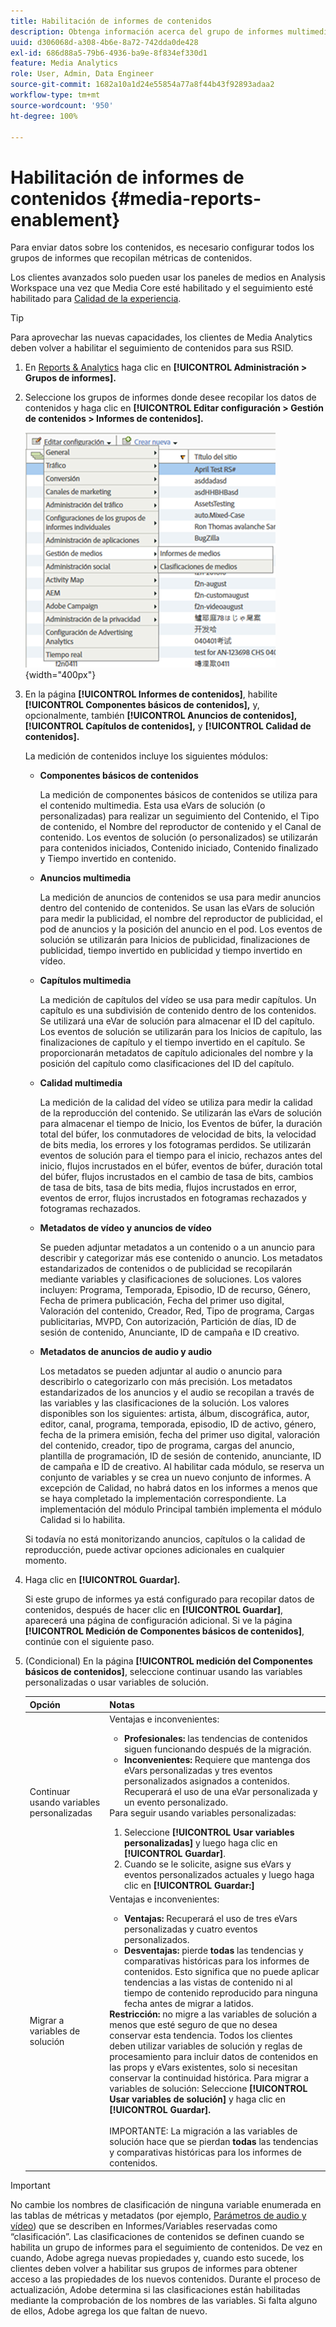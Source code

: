 ```yaml
---
title: Habilitación de informes de contenidos
description: Obtenga información acerca del grupo de informes multimedia que recopila métricas de medios.  Siga estos pasos para configurar los informes de medios antes de enviar los datos de medios.
uuid: d306068d-a308-4b6e-8a72-742dda0de428
exl-id: 686d88a5-79b6-4936-ba9e-8f834ef330d1
feature: Media Analytics
role: User, Admin, Data Engineer
source-git-commit: 1682a10a1d24e55854a77a8f44b43f92893adaa2
workflow-type: tm+mt
source-wordcount: '950'
ht-degree: 100%

---
```


# Habilitación de informes de contenidos {#media-reports-enablement}

Para enviar datos sobre los contenidos, es necesario configurar todos los grupos de informes que recopilan métricas de contenidos.

Los clientes avanzados solo pueden usar los paneles de medios en Analysis Workspace una vez que Media Core esté habilitado y el seguimiento esté habilitado para [Calidad de la experiencia](https://experienceleague.adobe.com/docs/media-analytics/using/sdk-implement/track-qos/track-qos-overview.html?lang=es).

>[!TIP]
>
>Para aprovechar las nuevas capacidades, los clientes de Media Analytics deben volver a habilitar el seguimiento de contenidos para sus RSID.

1. En [Reports &amp; Analytics](https://my.omniture.com/login/) haga clic en **[!UICONTROL Administración > Grupos de informes].**
1. Seleccione los grupos de informes donde desee recopilar los datos de contenidos y haga clic en **[!UICONTROL Editar configuración > Gestión de contenidos > Informes de contenidos].**

   ![](assets/media-reporting.png){width="400px"}

1. En la página **[!UICONTROL Informes de contenidos]**, habilite **[!UICONTROL Componentes básicos de contenidos],** y, opcionalmente, también **[!UICONTROL Anuncios de contenidos],** **[!UICONTROL Capítulos de contenidos],** y **[!UICONTROL Calidad de contenidos].**

   La medición de contenidos incluye los siguientes módulos:

   * **Componentes básicos de contenidos**

      La medición de componentes básicos de contenidos se utiliza para el contenido multimedia. Esta usa eVars de solución (o personalizadas) para realizar un seguimiento del Contenido, el Tipo de contenido, el Nombre del reproductor de contenido y el Canal de contenido. Los eventos de solución (o personalizados) se utilizarán para contenidos iniciados, Contenido iniciado, Contenido finalizado y Tiempo invertido en contenido.

   * **Anuncios multimedia**

      La medición de anuncios de contenidos se usa para medir anuncios dentro del contenido de contenidos. Se usan las eVars de solución para medir la publicidad, el nombre del reproductor de publicidad, el pod de anuncios y la posición del anuncio en el pod. Los eventos de solución se utilizarán para Inicios de publicidad, finalizaciones de publicidad, tiempo invertido en publicidad y tiempo invertido en vídeo.

   * **Capítulos multimedia**

      La medición de capítulos del vídeo se usa para medir capítulos. Un capítulo es una subdivisión de contenido dentro de los contenidos. Se utilizará una eVar de solución para almacenar el ID del capítulo. Los eventos de solución se utilizarán para los Inicios de capítulo, las finalizaciones de capítulo y el tiempo invertido en el capítulo. Se proporcionarán metadatos de capítulo adicionales del nombre y la posición del capítulo como clasificaciones del ID del capítulo.

   * **Calidad multimedia**

      La medición de la calidad del vídeo se utiliza para medir la calidad de la reproducción del contenido. Se utilizarán las eVars de solución para almacenar el tiempo de Inicio, los Eventos de búfer, la duración total del búfer, los conmutadores de velocidad de bits, la velocidad de bits media, los errores y los fotogramas perdidos. Se utilizarán eventos de solución para el tiempo para el inicio, rechazos antes del inicio, flujos incrustados en el búfer, eventos de búfer, duración total del búfer, flujos incrustados en el cambio de tasa de bits, cambios de tasa de bits, tasa de bits media, flujos incrustados en error, eventos de error, flujos incrustados en fotogramas rechazados y fotogramas rechazados.

   * **Metadatos de vídeo y anuncios de vídeo**

      Se pueden adjuntar metadatos a un contenido o a un anuncio para describir y categorizar más ese contenido o anuncio. Los metadatos estandarizados de contenidos o de publicidad se recopilarán mediante variables y clasificaciones de soluciones. Los valores incluyen: Programa, Temporada, Episodio, ID de recurso, Género, Fecha de primera publicación, Fecha del primer uso digital, Valoración del contenido, Creador, Red, Tipo de programa, Cargas publicitarias, MVPD, Con autorización, Partición de días, ID de sesión de contenido, Anunciante, ID de campaña e ID creativo.

   * **Metadatos de anuncios de audio y audio**

      Los metadatos se pueden adjuntar al audio o anuncio para describirlo o categorizarlo con más precisión. Los metadatos estandarizados de los anuncios y el audio se recopilan a través de las variables y las clasificaciones de la solución. Los valores disponibles son los siguientes: artista, álbum, discográfica, autor, editor, canal, programa, temporada, episodio, ID de activo, género, fecha de la primera emisión, fecha del primer uso digital, valoración del contenido, creador, tipo de programa, cargas del anuncio, plantilla de programación, ID de sesión de contenido, anunciante, ID de campaña e ID de creativo.
   Al habilitar cada módulo, se reserva un conjunto de variables y se crea un nuevo conjunto de informes. A excepción de Calidad, no habrá datos en los informes a menos que se haya completado la implementación correspondiente. La implementación del módulo Principal también implementa el módulo Calidad si lo habilita.

   Si todavía no está monitorizando anuncios, capítulos o la calidad de reproducción, puede activar opciones adicionales en cualquier momento.

1. Haga clic en **[!UICONTROL Guardar].**

   Si este grupo de informes ya está configurado para recopilar datos de contenidos, después de hacer clic en **[!UICONTROL Guardar]**, aparecerá una página de configuración adicional. Si ve la página **[!UICONTROL Medición de Componentes básicos de contenidos]**, continúe con el siguiente paso.

1. (Condicional) En la página **[!UICONTROL medición del Componentes básicos de contenidos]**, seleccione continuar usando las variables personalizadas o usar variables de solución.

   | Opción | Notas |
   | --- | --- |
   | Continuar usando variables personalizadas | Ventajas e inconvenientes:<ul> <li> **Profesionales:** las tendencias de contenidos siguen funcionando después de la migración. </li> <li> **Inconvenientes:** Requiere que mantenga dos eVars personalizadas y tres eventos personalizados asignados a contenidos. Recuperará el uso de una eVar personalizada y un evento personalizado. </li> </ul> Para seguir usando variables personalizadas: <ol> <li>Seleccione **[!UICONTROL Usar variables personalizadas]** y luego haga clic en **[!UICONTROL Guardar]**. </li> <li>Cuando se le solicite, asigne sus eVars y eventos personalizados actuales y luego haga clic en **[!UICONTROL Guardar:]** </li> </ol> |
   | Migrar a variables de solución | Ventajas e inconvenientes:<ul> <li> **Ventajas:** Recuperará el uso de tres eVars personalizadas y cuatro eventos personalizados. </li> <li> **Desventajas:** pierde **todas** las tendencias y comparativas históricas para los informes de contenidos. Esto significa que no puede aplicar tendencias a las vistas de contenido ni al tiempo de contenido reproducido para ninguna fecha antes de migrar a latidos. </li> </ul> **Restricción:** no migre a las variables de solución a menos que esté seguro de que no desea conservar esta tendencia. Todos los clientes deben utilizar variables de solución y reglas de procesamiento para incluir datos de contenidos en las props y eVars existentes, solo si necesitan conservar la continuidad histórica. Para migrar a variables de solución: Seleccione **[!UICONTROL Usar variables de solución]** y haga clic en **[!UICONTROL Guardar].** <br><br> IMPORTANTE: La migración a las variables de solución hace que se pierdan **todas** las tendencias y comparativas históricas para los informes de contenidos. |

>[!IMPORTANT]
>
>No cambie los nombres de clasificación de ninguna variable enumerada en las tablas de métricas y metadatos (por ejemplo, [Parámetros de audio y vídeo](/help/metrics-and-metadata/audio-video-parameters.md)) que se describen en Informes/Variables reservadas como “clasificación”. Las clasificaciones de contenidos se definen cuando se habilita un grupo de informes para el seguimiento de contenidos. De vez en cuando, Adobe agrega nuevas propiedades y, cuando esto sucede, los clientes deben volver a habilitar sus grupos de informes para obtener acceso a las propiedades de los nuevos contenidos. Durante el proceso de actualización, Adobe determina si las clasificaciones están habilitadas mediante la comprobación de los nombres de las variables. Si falta alguno de ellos, Adobe agrega los que faltan de nuevo.
